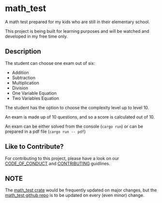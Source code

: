 # math_test

A math test prepared for my kids who are still in their elementary school.

This project is being built for learning purposes and will be watched and developed in my free time only.



## Description
The student can choose one exam out of six:
- Addition
- Subtraction
- Multiplication
- Division
- One Variable Equation
- Two Variables Equation

The student has the option to choose the complexity level up to level 10.

An exam is made up of 10 questions, and so a score is calculated out of 10.

An exam can be either solved from the console (`cargo run`) or can be prepared in a pdf file (`cargo run -- pdf`)

## Like to Contribute?
For contributing to this project, please have a look on our [CODE_OF_CONDUCT](https://github.com/mj-nehme/math_test/blob/master/CODE_OF_CONDUCT.md) and [CONTRIBUTING](https://github.com/mj-nehme/math_test/blob/master/CONTRIBUTING.md) guidlines.

## NOTE
The [math_test crate](https://crates.io/crates/math_test) would be frequently updated on major changes, but the [math_test github repo](https://github.com/mj-nehme/math_test) is to be updated on every (even minor) change.
